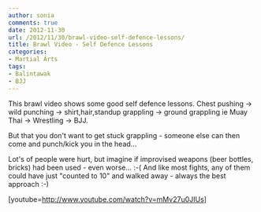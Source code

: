 ```yaml
---
author: sonia
comments: true
date: 2012-11-30
url: /2012/11/30/brawl-video-self-defence-lessons/
title: Brawl Video - Self Defence Lessons
categories:
- Martial Arts
tags:
- Balintawak
- BJJ
---
```


This brawl video shows some good self defence lessons. Chest pushing -> wild punching -> shirt,hair,standup grappling -> ground grappling ie Muay Thai -> Wrestling -> BJJ.
<!--more-->

But that you don't want to get stuck grappling - someone else can then come and punch/kick you in the head...

Lot's of people were hurt, but imagine if improvised weapons (beer bottles, bricks) had been used - even worse... :-( And like most fights, any of them could have just "counted to 10" and walked away - always the best approach :-)

[youtube=http://www.youtube.com/watch?v=mMv27u0JIUs]

